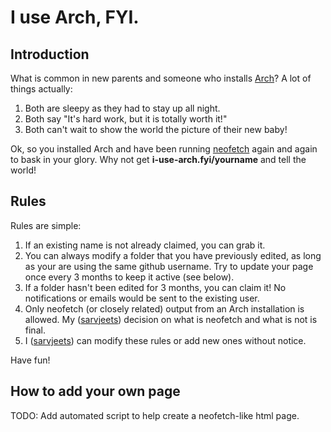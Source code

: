 # I use Arch, FYI.

## Introduction
What is common in new parents and someone who installs
[Arch](https://archlinux.org/)?
A lot of things actually:
1. Both are sleepy as they had to stay up all night.
2. Both say "It's hard work, but it is totally worth it!"
3. Both can't wait to show the world the picture of their new baby!

Ok, so you installed Arch and have been
running [neofetch](https://archlinux.org/packages/?q=neofetch) again and
again to bask in your glory. Why not get **i-use-arch.fyi/yourname** and
tell the world!

## Rules

Rules are simple:
1. If an existing name is not already claimed, you can grab it.
2. You can always modify a folder that you have previously edited, as long
as your are using the same github username. Try to update your page once
every 3 months to keep it active (see below).
3. If a folder hasn't been edited for 3 months, you can claim it! No
notifications or emails would be sent to the existing user.
4. Only neofetch (or closely related) output from an Arch installation is
allowed. My ([sarvjeets](https://github.com/sarvjeets)) decision on what
is neofetch and what is not is final.
5. I ([sarvjeets](https://github.com/sarvjeets)) can modify these rules or
add new ones without notice.

Have fun!

## How to add your own page

TODO: Add automated script to help create a neofetch-like html page.
